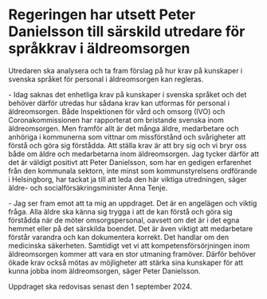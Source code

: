 # Regeringen har utsett Peter Danielsson till särskild utredare för språkkrav i äldreomsorgen

Utredaren ska analysera och ta fram förslag på hur krav på kunskaper i svenska språket för personal i äldreomsorgen kan regleras.

\- Idag saknas det enhetliga krav på kunskaper i svenska språket och det behöver därför utredas hur sådana krav kan utformas för personal i äldreomsorgen. Både Inspektionen för vård och omsorg (IVO) och Coronakommissionen har rapporterat om bristande svenska inom äldreomsorgen. Men framför allt är det många äldre, medarbetare och anhöriga i kommunerna som vittnar om missförstånd och svårigheter att förstå och göra sig förstådda. Att ställa krav är att bry sig och vi bryr oss både om äldre och medarbetarna inom äldreomsorgen. Jag tycker därför att det är väldigt positivt att Peter Danielsson, som har en gedigen erfarenhet från den kommunala sektorn, inte minst som kommunstyrelsens ordförande i Helsingborg, har tackat ja till att leda den här viktiga utredningen, säger äldre\- och socialförsäkringsminister Anna Tenje.

\- Jag ser fram emot att ta mig an uppdraget. Det är en angelägen och viktig fråga. Alla äldre ska känna sig trygga i att de kan förstå och göra sig förstådda när de möter omsorgspersonal, oavsett om det är i det egna hemmet eller på det särskilda boendet. Det är även viktigt att medarbetare förstår varandra och kan dokumentera korrekt. Det handlar om den medicinska säkerheten. Samtidigt vet vi att kompetensförsörjningen inom äldreomsorgen kommer att vara en stor utmaning framöver. Därför behöver ökade krav också mötas av möjligheter att stärka sina kunskaper för att kunna jobba inom äldreomsorgen, säger Peter Danielsson.

Uppdraget ska redovisas senast den 1 september 2024\.
